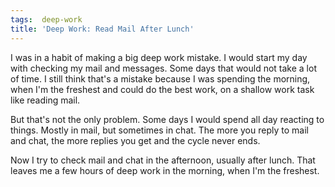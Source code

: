 ```yaml
---
tags:  deep-work
title: 'Deep Work: Read Mail After Lunch'
---
```

I was in a habit of making a big deep work mistake. I would start my day with checking my mail and messages. Some days that would not take a lot of time. I still think that's a mistake because I was spending the morning, when I'm the freshest and could do the best work, on a shallow work task like reading mail.

But that's not the only problem. Some days I would spend all day reacting to things. Mostly in mail, but sometimes in chat. The more you reply to mail and chat, the more replies you get and the cycle never ends.

Now I try to check mail and chat in the afternoon, usually after lunch. That leaves me a few hours of deep work in the morning, when I'm the freshest.
